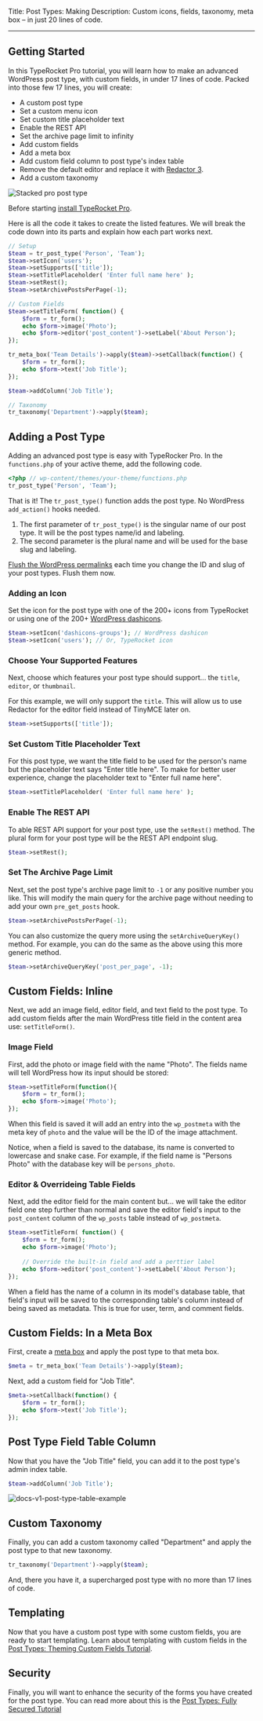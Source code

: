 Title: Post Types: Making
Description: Custom icons, fields, taxonomy, meta box – in just 20 lines of code.

---

## Getting Started

In this TypeRocket Pro tutorial, you will learn how to make an advanced WordPress post type, with custom fields, in under 17 lines of code. Packed into those few 17 lines, you will create:

-  A custom post type 
- Set a custom menu icon
- Set custom title placeholder text
- Enable the REST API
- Set the archive page limit to infinity
- Add custom fields
- Add a meta box
- Add custom field column to post type's index table
- Remove the default editor and replace it with [Redactor 3](https://imperavi.com/redactor/).
- Add a custom taxonomy

![Stacked pro post type](https://typerocket.com/wp-content/uploads/2020/01/docs-v1-post-type-example.png)

Before starting [install TypeRocket Pro](https://typerocket.com/docs/v1/plugin-install/).

Here is all the code it takes to create the listed features. We will break the code down into its parts and explain how each part works next.

```php
// Setup
$team = tr_post_type('Person', 'Team');
$team->setIcon('users');
$team->setSupports(['title']);
$team->setTitlePlaceholder( 'Enter full name here' );
$team->setRest();
$team->setArchivePostsPerPage(-1);

// Custom Fields
$team->setTitleForm( function() {
    $form = tr_form();
    echo $form->image('Photo');
    echo $form->editor('post_content')->setLabel('About Person');
});

tr_meta_box('Team Details')->apply($team)->setCallback(function() {
    $form = tr_form();
    echo $form->text('Job Title');
});

$team->addColumn('Job Title');

// Taxonomy
tr_taxonomy('Department')->apply($team);
```

## Adding a Post Type

Adding an advanced post type is easy with TypeRocker Pro. In the `functions.php` of your active theme, add the following code.

```php
<?php // wp-content/themes/your-theme/functions.php
tr_post_type('Person', 'Team');
```

That is it! The `tr_post_type()` function adds the post type. No WordPress `add_action()` hooks needed.

1. The first parameter of `tr_post_type()` is the singular name of our post type.  It will be the post types name/id and labeling.
2. The second parameter is the plural name and will be used for the base slug and labeling.

[Flush the WordPress permalinks](https://typerocket.com/flushing-permalinks-in-wordpress/) each time you change the ID and slug of your post types. Flush them now.

### Adding an Icon

Set the icon for the post type with one of the 200+ icons from TypeRocket or using one of the 200+ [WordPress dashicons](https://developer.wordpress.org/resource/dashicons/).

```php
$team->setIcon('dashicons-groups'); // WordPress dashicon
$team->setIcon('users'); // Or, TypeRocket icon
```

### Choose Your Supported Features

Next, choose which features your post type should support... the `title`, `editor`, or `thumbnail`.

For this example, we will only support the `title`. This will allow us to use Redactor for the editor field instead of TinyMCE later on. 

```php
$team->setSupports(['title']);
```

### Set Custom Title Placeholder Text

For this post type, we want the title field to be used for the person's name but the placeholder text says "Enter title here". To make for better user experience, change the placeholder text to "Enter full name here".

```php
$team->setTitlePlaceholder( 'Enter full name here' );
```

### Enable The REST API

To able REST API support for your post type, use the `setRest()` method. The plural form for your post type will be the REST API endpoint slug. 

```php
$team->setRest();
```

### Set The Archive Page Limit

Next, set the post type's archive page limit to `-1` or any positive number you like. This will modify the main query for the archive page without needing to add your own `pre_get_posts` hook. 

```php
$team->setArchivePostsPerPage(-1);
```

You can also customize the query more using the `setArchiveQueryKey()` method. For example, you can do the same as the above using this more generic method.

```php
$team->setArchiveQueryKey('post_per_page', -1);
```

## Custom Fields: Inline

Next, we add an image field, editor field, and text field to the post type. To add custom fields after the main WordPress title field in the content area use: `setTitleForm()`.

### Image Field

First, add the photo or image field with the name "Photo". The fields name will tell WordPress how its input should be stored:

```php
$team->setTitleForm(function(){
    $form = tr_form();
    echo $form->image('Photo');
});
```

When this field is saved it will add an entry into the `wp_postmeta` with the meta key of `photo` and the value will be the ID of the image attachment. 

Notice, when a field is saved to the database, its name is converted to lowercase and snake case. For example, if the field name is "Persons Photo" with the database key will be `persons_photo`.

### Editor & Overrideing Table Fields

Next, add the editor field for the main content but... we will take the editor field one step further than normal and save the editor field's input to the `post_content` column of the `wp_posts` table instead of `wp_postmeta`.

```php
$team->setTitleForm( function() {
    $form = tr_form();
    echo $form->image('Photo');
   
    // Override the built-in field and add a perttier label
    echo $form->editor('post_content')->setLabel('About Person');
});
```

When a field has the name of a column in its model's database table, that field's input will be saved to the corresponding table's column instead of being saved as metadata. This is true for user, term, and comment fields.

## Custom Fields: In a Meta Box

First, create a [meta box](https://typerocket.com/docs/v1/meta-boxes/) and apply the post type to that meta box.

```php
$meta = tr_meta_box('Team Details')->apply($team);
```

Next, add a custom field for "Job Title".

```php
$meta->setCallback(function() {
    $form = tr_form();
    echo $form->text('Job Title');
});
```

## Post Type Field Table Column

Now that you have the "Job Title" field, you can add it to the post type's admin index table.

```php
$team->addColumn('Job Title');
```

![docs-v1-post-type-table-example](https://typerocket.com/wp-content/uploads/2020/01/docs-v1-post-type-table-example.png)

## Custom Taxonomy

Finally, you can add a custom taxonomy called "Department" and apply the post type to that new taxonomy.

```php
tr_taxonomy('Department')->apply($team);
```

And, there you have it, a supercharged post type with no more than 17 lines of code.

## Templating

Now that you have a custom post type with some custom fields, you are ready to start templating. Learn about templating with custom fields in the [Post Types: Theming Custom Fields Tutorial](/docs/v1/post-types-theming/).

## Security

Finally, you will want to enhance the security of the forms you have created for the post type. You can read more about this is the [Post Types: Fully Secured Tutorial](/docs/v1/post-types-securing/) 